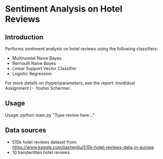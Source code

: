 # Sentiment Analysis on Hotel Reviews
## Introduction
Performs sentiment analysis on hotel reviews using the following classifiers:
- Multinomial Naive Bayes
- Bernoulli Naive Bayes
- Linear Support Vector Classifier
- Logistic Regression

For more details on (hyper)parameters, see the report: Invididual Assignment I - Yoshio Schermer.

## Usage
Usage: python main.py "Type review here..."

## Data sources
- 515k hotel reviews dataset from: https://www.kaggle.com/jiashenliu/515k-hotel-reviews-data-in-europe
- 10 handwritten hotel reviews
